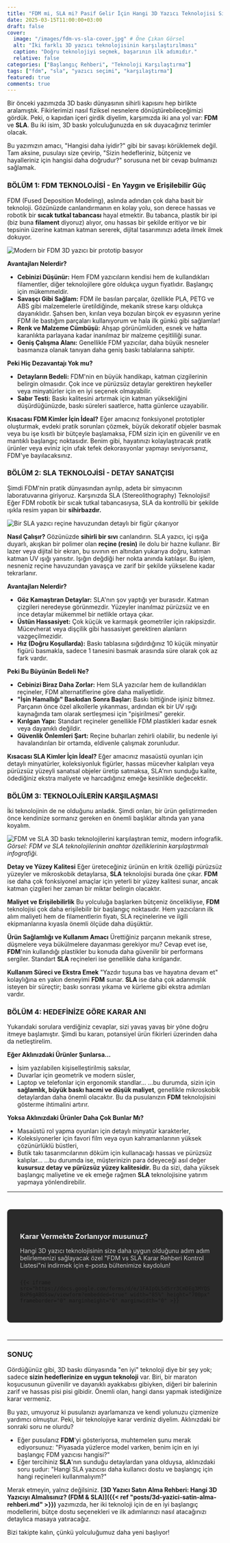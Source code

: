 ```yaml
---
title: "FDM mi, SLA mi? Pasif Gelir İçin Hangi 3D Yazıcı Teknolojisi Sizin İçin Doğru?"
date: 2025-03-15T11:00:00+03:00
draft: false
cover:
  image: "/images/fdm-vs-sla-cover.jpg" # Öne Çıkan Görsel
  alt: "İki farklı 3D yazıcı teknolojisinin karşılaştırılması"
  caption: "Doğru teknolojiyi seçmek, başarının ilk adımıdır."
  relative: false
categories: ["Başlangıç Rehberi", "Teknoloji Karşılaştırma"]
tags: ["fdm", "sla", "yazıcı seçimi", "karşılaştırma"]
featured: true
comments: true
---
```


Bir önceki yazımızda 3D baskı dünyasının sihirli kapısını hep birlikte aralamıştık. Fikirlerimizi nasıl fiziksel nesnelere dönüştürebileceğimizi gördük. Peki, o kapıdan içeri girdik diyelim, karşımızda iki ana yol var: **FDM** ve **SLA**. Bu iki isim, 3D baskı yolculuğunuzda en sık duyacağınız terimler olacak.

Bu yazımızın amacı, "Hangisi daha iyidir?" gibi bir savaşı körüklemek değil. Tam aksine, pusulayı size çevirip, "Sizin hedefleriniz, bütçeniz ve hayalleriniz için hangisi daha doğrudur?" sorusuna net bir cevap bulmanızı sağlamak.

### BÖLÜM 1: FDM TEKNOLOJİSİ - En Yaygın ve Erişilebilir Güç

FDM (Fused Deposition Modeling), aslında adından çok daha basit bir teknoloji. Gözünüzde canlandırmanın en kolay yolu, son derece hassas ve robotik bir **sıcak tutkal tabancası** hayal etmektir. Bu tabanca, plastik bir ipi (biz buna **filament** diyoruz) alıyor, onu hassas bir şekilde eritiyor ve bir tepsinin üzerine katman katman sererek, dijital tasarımınızı adeta ilmek ilmek dokuyor.

![Modern bir FDM 3D yazıcı bir prototip basıyor](/images/fdm-printer-in-action.jpg "FDM: Fonksiyonellik ve Dayanıklılık")

**Avantajları Nelerdir?**
* **Cebinizi Düşünür:** Hem FDM yazıcıların kendisi hem de kullandıkları filamentler, diğer teknolojilere göre oldukça uygun fiyatlıdır. Başlangıç için mükemmeldir.
* **Savaşçı Gibi Sağlam:** FDM ile basılan parçalar, özellikle PLA, PETG ve ABS gibi malzemelerle üretildiğinde, mekanik strese karşı oldukça dayanıklıdır. Şahsen ben, kırılan veya bozulan birçok ev eşyasının yerine FDM ile bastığım parçaları kullanıyorum ve hala ilk günkü gibi sağlamlar!
* **Renk ve Malzeme Cümbüşü:** Ahşap görünümlüden, esnek ve hatta karanlıkta parlayana kadar inanılmaz bir malzeme çeşitliliği sunar.
* **Geniş Çalışma Alanı:** Genellikle FDM yazıcılar, daha büyük nesneler basmanıza olanak tanıyan daha geniş baskı tablalarına sahiptir.

**Peki Hiç Dezavantajı Yok mu?**
* **Detayların Bedeli:** FDM'nin en büyük handikapı, katman çizgilerinin belirgin olmasıdır. Çok ince ve pürüzsüz detaylar gerektiren heykeller veya minyatürler için en iyi seçenek olmayabilir.
* **Sabır Testi:** Baskı kalitesini artırmak için katman yüksekliğini düşürdüğünüzde, baskı süreleri saatlerce, hatta günlerce uzayabilir.

**Kısacası FDM Kimler İçin İdeal?**
Eğer amacınız fonksiyonel prototipler oluşturmak, evdeki pratik sorunları çözmek, büyük dekoratif objeler basmak veya bu işe kısıtlı bir bütçeyle başlamaksa, FDM sizin için en güvenilir ve en mantıklı başlangıç noktasıdır. Benim gibi, hayatınızı kolaylaştıracak pratik ürünler veya eviniz için ufak tefek dekorasyonlar yapmayı seviyorsanız, FDM'ye bayılacaksınız.

### BÖLÜM 2: SLA TEKNOLOJİSİ - DETAY SANATÇISI

Şimdi FDM'nin pratik dünyasından ayrılıp, adeta bir simyacının laboratuvarına giriyoruz. Karşınızda SLA (Stereolithography) Teknolojisi! Eğer FDM robotik bir sıcak tutkal tabancasıysa, SLA da kontrollü bir şekilde ışıkla resim yapan bir **sihirbazdır.**

![Bir SLA yazıcı reçine havuzundan detaylı bir figür çıkarıyor](/images/sla-printer-in-action.jpg "SLA: Detay ve Hassasliğin Zirvesi")

**Nasıl Çalışır?**
Gözünüzde **sihirli bir sıvı** canlandırın. SLA yazıcı, içi ışığa duyarlı, akışkan bir polimer olan **reçine (resin)** ile dolu bir hazne kullanır. Bir lazer veya dijital bir ekran, bu sıvının en altından yukarıya doğru, katman katman UV ışığı yansıtır. Işığın değdiği her nokta anında katılaşır. Bu işlem, nesneniz reçine havuzundan yavaşça ve zarif bir şekilde yükselene kadar tekrarlanır.

**Avantajları Nelerdir?**
* **Göz Kamaştıran Detaylar:** SLA'nın şov yaptığı yer burasıdır. Katman çizgileri neredeyse görünmezdir. Yüzeyler inanılmaz pürüzsüz ve en ince detaylar mükemmel bir netlikle ortaya çıkar.
* **Üstün Hassasiyet:** Çok küçük ve karmaşık geometriler için rakipsizdir. Mücevherat veya dişçilik gibi hassasiyet gerektiren alanların vazgeçilmezidir.
* **Hız (Doğru Koşullarda):** Baskı tablasına sığdırdığınız 10 küçük minyatür figürü basmakla, sadece 1 tanesini basmak arasında süre olarak çok az fark vardır.

**Peki Bu Büyünün Bedeli Ne?**
* **Cebinizi Biraz Daha Zorlar:** Hem SLA yazıcılar hem de kullandıkları reçineler, FDM alternatiflerine göre daha maliyetlidir.
* **"İşin Hamallığı" Baskıdan Sonra Başlar:** Baskı bittiğinde işiniz bitmez. Parçanın önce özel alkollerle yıkanması, ardından ek bir UV ışığı kaynağında tam olarak sertleşmesi için "pişirilmesi" gerekir.
* **Kırılgan Yapı:** Standart reçineler genellikle FDM plastikleri kadar esnek veya dayanıklı değildir.
* **Güvenlik Önlemleri Şart:** Reçine buharları zehirli olabilir, bu nedenle iyi havalandırılan bir ortamda, eldivenle çalışmak zorunludur.

**Kısacası SLA Kimler İçin İdeal?**
Eğer amacınız masaüstü oyunları için detaylı minyatürler, koleksiyonluk figürler, hassas mücevher kalıpları veya pürüzsüz yüzeyli sanatsal objeler üretip satmaksa, SLA'nın sunduğu kalite, ödediğiniz ekstra maliyete ve harcadığınız emeğe kesinlikle değecektir.

### BÖLÜM 3: TEKNOLOJİLERİN KARŞILAŞMASI

İki teknolojinin de ne olduğunu anladık. Şimdi onları, bir ürün geliştirmeden önce kendinize sormanız gereken en önemli başlıklar altında yan yana koyalım.

![FDM ve SLA 3D baskı teknolojilerini karşılaştıran temiz, modern infografik.](/images/fdm-vs-sla-infographic.png "FDM vs SLA: Temel Karşılaştırma")
*Görsel: FDM ve SLA teknolojilerinin anahtar özelliklerinin karşılaştırmalı infografiği.*

**Detay ve Yüzey Kalitesi**
Eğer üreteceğiniz ürünün en kritik özelliği pürüzsüz yüzeyler ve mikroskobik detaylarsa, **SLA** teknolojisi burada öne çıkar. **FDM** ise daha çok fonksiyonel amaçlar için yeterli bir yüzey kalitesi sunar, ancak katman çizgileri her zaman bir miktar belirgin olacaktır.

**Maliyet ve Erişilebilirlik**
Bu yolculuğa başlarken bütçeniz öncelikliyse, **FDM** teknolojisi çok daha erişilebilir bir başlangıç noktasıdır. Hem yazıcıların ilk alım maliyeti hem de filamentlerin fiyatı, SLA reçinelerine ve ilgili ekipmanlarına kıyasla önemli ölçüde daha düşüktür.

**Ürün Sağlamlığı ve Kullanım Amacı**
Ürettiğiniz parçanın mekanik strese, düşmelere veya bükülmelere dayanması gerekiyor mu? Cevap evet ise, **FDM**'nin kullandığı plastikler bu konuda daha güvenilir bir performans sergiler. Standart **SLA** reçineleri ise genellikle daha kırılgandır.

**Kullanım Süreci ve Ekstra Emek**
"Yazdır tuşuna bas ve hayatına devam et" kolaylığına en yakın deneyimi **FDM** sunar. **SLA** ise daha çok adanmışlık isteyen bir süreçtir; baskı sonrası yıkama ve kürleme gibi ekstra adımları vardır.

### BÖLÜM 4: HEDEFİNİZE GÖRE KARAR ANI

Yukarıdaki sorulara verdiğiniz cevaplar, sizi yavaş yavaş bir yöne doğru itmeye başlamıştır. Şimdi bu kararı, potansiyel ürün fikirleri üzerinden daha da netleştirelim.

**Eğer Aklınızdaki Ürünler Şunlarsa...**
* İsim yazılabilen kişiselleştirilmiş saksılar,
* Duvarlar için geometrik ve modern süsler,
* Laptop ve telefonlar için ergonomik standlar...
...bu durumda, sizin için **sağlamlık, büyük baskı hacmi ve düşük maliyet**, genellikle mikroskobik detaylardan daha önemli olacaktır. Bu da pusulanızın **FDM** teknolojisini gösterme ihtimalini artırır.

**Yoksa Aklınızdaki Ürünler Daha Çok Bunlar Mı?**
* Masaüstü rol yapma oyunları için detaylı minyatür karakterler,
* Koleksiyonerler için favori film veya oyun kahramanlarının yüksek çözünürlüklü büstleri,
* Butik takı tasarımcılarının döküm için kullanacağı hassas ve pürüzsüz kalıplar...
...bu durumda ise, müşterinizin para ödeyeceği asıl değer **kusursuz detay ve pürüzsüz yüzey kalitesidir.** Bu da sizi, daha yüksek başlangıç maliyetine ve ek emeğe rağmen **SLA** teknolojisine yatırım yapmaya yönlendirebilir.

---

<div style="background-color: #2a2a2a; padding: 30px; border-radius: 8px; text-align: left; margin: 40px auto; max-width: 1500px; box-sizing: border-box;">
    <h3 style="color: #f0f0f0; margin-bottom: 15px;">Karar Vermekte Zorlanıyor musunuz?</h3>
    <p style="color: #cccccc; margin-bottom: 25px;">Hangi 3D yazıcı teknolojisinin size daha uygun olduğunu adım adım belirlemenizi sağlayacak özel "FDM vs SLA Karar Rehberi Kontrol Listesi"ni indirmek için e-posta bültenimize kaydolun!</p>

    {{< iframe src="https://docs.google.com/forms/d/e/1FAIpQLSd5rr3CmDEg3MYQShfD6yL3zDXk_g5IDOK9Jt-BxP6gABOSsw/viewform?embedded=true" width="85%" height="700px" frameborder="0" marginheight="0" marginwidth="0" >}}
    
</div>

---

### SONUÇ

Gördüğünüz gibi, 3D baskı dünyasında "en iyi" teknoloji diye bir şey yok; sadece **sizin hedeflerinize en uygun teknoloji** var. Biri, bir maraton koşucusunun güvenilir ve dayanıklı ayakkabısı gibiyken, diğeri bir balerinin zarif ve hassas pisi pisi gibidir. Önemli olan, hangi dansı yapmak istediğinize karar vermeniz.

Bu yazı, umuyoruz ki pusulanızı ayarlamanıza ve kendi yolunuzu çizmenize yardımcı olmuştur. Peki, bir teknolojiye karar verdiniz diyelim. Aklınızdaki bir sonraki soru ne olurdu?

* Eğer pusulanız **FDM**'yi gösteriyorsa, muhtemelen şunu merak ediyorsunuz: "Piyasada yüzlerce model varken, benim için en iyi başlangıç FDM yazıcısı hangisi?"
* Eğer tercihiniz **SLA**'nın sunduğu detaylardan yana olduysa, aklınızdaki soru şudur: "Hangi SLA yazıcısı daha kullanıcı dostu ve başlangıç için hangi reçineleri kullanmalıyım?"

Merak etmeyin, yalnız değilsiniz. **[3D Yazıcı Satın Alma Rehberi: Hangi 3D Yazıcıyı Almalısınız? (FDM & SLA)]({{< ref "posts/3d-yazici-satin-alma-rehberi.md" >}})** yazımızda, her iki teknoloji için de en iyi başlangıç modellerini, bütçe dostu seçenekleri ve ilk adımlarınızı nasıl atacağınızı detaylıca masaya yatıracağız.

Bizi takipte kalın, çünkü yolculuğumuz daha yeni başlıyor!